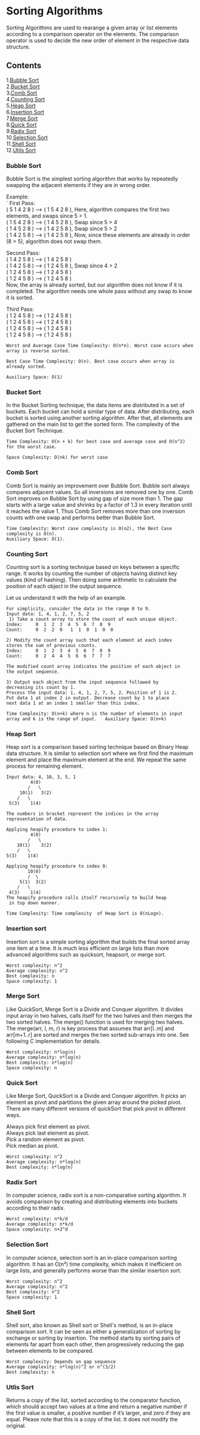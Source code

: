 # Sorting Algorithms

Sorting Algorithms are used to rearange a given array or list elements according to a comparison operator on the elements. The comparison operator is used to decide the new order of element in the respective data structure. 

## Contents


1.[Bubble Sort](https://github.com/ProAlgos/ProAlgos-Cpp/blob/master/cpp/include/algorithm/sorting/bubble_sort.hpp)  
2.[Bucket Sort](https://github.com/ProAlgos/ProAlgos-Cpp/blob/master/cpp/include/algorithm/sorting/bucket_sort.hpp)  
3.[Comb Sort](https://github.com/ProAlgos/ProAlgos-Cpp/blob/master/cpp/include/algorithm/sorting/comb_sort.hpp)  
4.[Counting Sort](https://github.com/ProAlgos/ProAlgos-Cpp/blob/master/cpp/include/algorithm/sorting/counting_sort.hpp)  
5.[Heap Sort](https://github.com/ProAlgos/ProAlgos-Cpp/blob/master/cpp/include/algorithm/sorting/heap_sort.hpp)  
6.[Insertion Sort](https://github.com/ProAlgos/ProAlgos-Cpp/blob/master/cpp/include/algorithm/sorting/insertion_sort.hpp)  
7.[Merge Sort](https://github.com/ProAlgos/ProAlgos-Cpp/blob/master/cpp/include/algorithm/sorting/merge_sort.hpp)  
8.[Quick Sort](https://github.com/ProAlgos/ProAlgos-Cpp/blob/master/cpp/include/algorithm/sorting/quick_sort.hpp)  
9.[Radix Sort](https://github.com/ProAlgos/ProAlgos-Cpp/blob/master/cpp/include/algorithm/sorting/radix_sort.hpp)  
10.[Selection Sort](https://github.com/ProAlgos/ProAlgos-Cpp/blob/master/cpp/include/algorithm/sorting/selection_sort.hpp)  
11.[Shell Sort](https://github.com/ProAlgos/ProAlgos-Cpp/blob/master/cpp/include/algorithm/sorting/shell_sort.hpp)  
12.[Utils Sort](https://github.com/ProAlgos/ProAlgos-Cpp/blob/master/cpp/include/algorithm/sorting/utils.hpp)  



### Bubble Sort

Bubble Sort is the simplest sorting algorithm that works by repeatedly swapping the adjacent elements if they are in wrong order.  

Example:  
`
First Pass:  
( 5 1 4 2 8 ) –> ( 1 5 4 2 8 ), Here, algorithm compares the first two elements, and swaps since 5 > 1.  
( 1 5 4 2 8 ) –>  ( 1 4 5 2 8 ), Swap since 5 > 4  
( 1 4 5 2 8 ) –>  ( 1 4 2 5 8 ), Swap since 5 > 2  
( 1 4 2 5 8 ) –> ( 1 4 2 5 8 ), Now, since these elements are already in order (8 > 5), algorithm does not swap them.  
  
Second Pass:  
( 1 4 2 5 8 ) –> ( 1 4 2 5 8 )  
( 1 4 2 5 8 ) –> ( 1 2 4 5 8 ), Swap since 4 > 2  
( 1 2 4 5 8 ) –> ( 1 2 4 5 8 )  
( 1 2 4 5 8 ) –>  ( 1 2 4 5 8 )  
Now, the array is already sorted, but our algorithm does not know if it is completed. The algorithm needs one whole pass without any swap to know it is sorted.  

Third Pass:  
( 1 2 4 5 8 ) –> ( 1 2 4 5 8 )  
( 1 2 4 5 8 ) –> ( 1 2 4 5 8 )  
( 1 2 4 5 8 ) –> ( 1 2 4 5 8 )  
( 1 2 4 5 8 ) –> ( 1 2 4 5 8 )  

    Worst and Average Case Time Complexity: O(n*n). Worst case occurs when array is reverse sorted.

    Best Case Time Complexity: O(n). Best case occurs when array is already sorted.

    Auxiliary Space: O(1)

### Bucket Sort

In the Bucket Sorting technique, the data items are distributed in a set of buckets. Each bucket can hold a similar type of data. After distributing, each bucket is sorted using another sorting algorithm. After that, all elements are gathered on the main list to get the sorted form.
The complexity of the Bucket Sort Technique.

    Time Complexity: O(n + k) for best case and average case and O(n^2) for the worst case.

    Space Complexity: O(nk) for worst case
### Comb Sort
Comb Sort is mainly an improvement over Bubble Sort. Bubble sort always compares adjacent values. So all inversions are removed one by one. Comb Sort improves on Bubble Sort by using gap of size more than 1. The gap starts with a large value and shrinks by a factor of 1.3 in every iteration until it reaches the value 1. Thus Comb Sort removes more than one inversion counts with one swap and performs better than Bubble Sort.  

    Time Complexity: Worst case complexity is O(n2), the Best Case complexity is O(n).  
    Auxiliary Space: O(1).

### Counting Sort
Counting sort is a sorting technique based on keys between a specific range. It works by counting the number of objects having distinct key values (kind of hashing). Then doing some arithmetic to calculate the position of each object in the output sequence.

Let us understand it with the help of an example.

    For simplicity, consider the data in the range 0 to 9. 
    Input data: 1, 4, 1, 2, 7, 5, 2
     1) Take a count array to store the count of each unique object.
    Index:     0  1  2  3  4  5  6  7  8  9
    Count:     0  2  2  0   1  1  0  1  0  0

    2) Modify the count array such that each element at each index 
    stores the sum of previous counts. 
    Index:     0  1  2  3  4  5  6  7  8  9
    Count:     0  2  4  4  5  6  6  7  7  7

    The modified count array indicates the position of each object in 
    the output sequence.
 
    3) Output each object from the input sequence followed by 
    decreasing its count by 1.
    Process the input data: 1, 4, 1, 2, 7, 5, 2. Position of 1 is 2.
    Put data 1 at index 2 in output. Decrease count by 1 to place 
    next data 1 at an index 1 smaller than this index.
``
Time Complexity: O(n+k) where n is the number of elements in input array and k is the range of input.  
Auxiliary Space: O(n+k)
``

### Heap Sort

Heap sort is a comparison based sorting technique based on Binary Heap data structure. It is similar to selection sort where we first find the maximum element and place the maximum element at the end. We repeat the same process for remaining element.
```
Input data: 4, 10, 3, 5, 1
         4(0)
        /   \
     10(1)   3(2)
    /   \
 5(3)    1(4)

The numbers in bracket represent the indices in the array 
representation of data.

Applying heapify procedure to index 1:
         4(0)
        /   \
    10(1)    3(2)
    /   \
5(3)    1(4)

Applying heapify procedure to index 0:
        10(0)
        /  \
     5(1)  3(2)
    /   \
 4(3)    1(4)
The heapify procedure calls itself recursively to build heap
 in top down manner.
```
    Time Complexity: Time complexity  of Heap Sort is O(nLogn).

### Insertion sort
Insertion sort is a simple sorting algorithm that builds the final sorted array one item at a time. It is much less efficient on large lists than more advanced algorithms such as quicksort, heapsort, or merge sort.
  
    Worst complexity: n^2  
    Average complexity: n^2  
    Best complexity: n  
    Space complexity: 1  
### Merge Sort
Like QuickSort, Merge Sort is a Divide and Conquer algorithm. It divides input array in two halves, calls itself for the two halves and then merges the two sorted halves. The merge() function is used for merging two halves. The merge(arr, l, m, r) is key process that assumes that arr[l..m] and arr[m+1..r] are sorted and merges the two sorted sub-arrays into one. See following C implementation for details.  

    Worst complexity: n*log(n)
    Average complexity: n*log(n)
    Best complexity: n*log(n)
    Space complexity: n

### Quick Sort
Like Merge Sort, QuickSort is a Divide and Conquer algorithm. It picks an element as pivot and partitions the given array around the picked pivot. There are many different versions of quickSort that pick pivot in different ways.

Always pick first element as pivot.  
Always pick last element as pivot.  
Pick a random element as pivot.  
Pick median as pivot.  

    Worst complexity: n^2  
    Average complexity: n*log(n)  
    Best complexity: n*log(n)  

### Radix Sort
In computer science, radix sort is a non-comparative sorting algorithm. It avoids comparison by creating and distributing elements into buckets according to their radix.  

    Worst complexity: n*k/d
    Average complexity: n*k/d
    Space complexity: n+2^d

### Selection Sort
In computer science, selection sort is an in-place comparison sorting algorithm. It has an O(n²) time complexity, which makes it inefficient on large lists, and generally performs worse than the similar insertion sort.   

    Worst complexity: n^2
    Average complexity: n^2
    Best complexity: n^2
    Space complexity: 1

### Shell Sort
Shell sort, also known as Shell sort or Shell's method, is an in-place comparison sort. It can be seen as either a generalization of sorting by exchange or sorting by insertion. The method starts by sorting pairs of elements far apart from each other, then progressively reducing the gap between elements to be compared.  

    Worst complexity: Depends on gap sequence
    Average complexity: n*log(n)^2 or n^(3/2)
    Best complexity: n

### Utlis Sort

Returns a copy of the list, sorted according to the comparator function, which should accept two values at a time and return a negative number if the first value is smaller, a positive number if it’s larger, and zero if they are equal. Please note that this is a copy of the list. It does not modify the original.  
